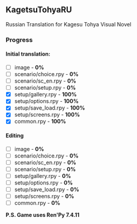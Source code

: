 ## KagetsuTohyaRU
Russian Translation for Kagesu Tohya Visual Novel
### Progress

#### Initial translation:
 - [ ] image - **0%**
 - [ ] scenario/choice.rpy - **0%**
 - [ ] scenario/sc_en.rpy - **0%**
 - [ ] scenario/setup.rpy - **0%**
 - [x] setup/gallery.rpy - **100%**
 - [x] setup/options.rpy - **100%**
 - [x] setup/save_load.rpy - **100%**
 - [x] setup/screens.rpy - **100%**
 - [x] common.rpy - **100%**

#### Editing
 - [ ] image - **0%**
 - [ ] scenario/choice.rpy - **0%**
 - [ ] scenario/sc_en.rpy - **0%**
 - [ ] scenario/setup.rpy - **0%**
 - [ ] setup/gallery.rpy - **0%**
 - [ ] setup/options.rpy - **0%**
 - [ ] setup/save_load.rpy - **0%**
 - [ ] setup/screens.rpy - **0%**
 - [ ] common.rpy - **0%**

**P.S. Game uses Ren'Py 7.4.11**
